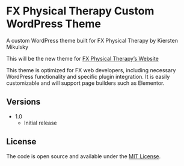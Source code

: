 # FX Physical Therapy Custom WordPress Theme
A custom WordPress theme built for FX Physical Therapy by Kiersten Mikulsky 

This will be the new theme for [FX Physical Therapy’s Website](https://fxphysicaltherapy.com/)

This theme is optimized for FX web developers, including necessary WordPress functionality and specific plugin integration. It is easily customizable and will support page builders such as Elementor. 

## Versions
* 1.0
  * Initial release

## License

The code is open source and available under the [MIT License](LICENSE.md).
